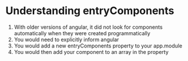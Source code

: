 # Understanding entryComponents
01. With older versions of angular, it did not look for components automatically when they were created programmatically
02. You would need to explicitly inform angular
03. You would add a new entryComponents property to your app.module
04. You would then add your component to an array in the property